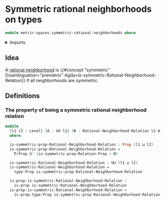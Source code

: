 # Symmetric rational neighborhoods on types

```agda
module metric-spaces.symmetric-rational-neighborhoods where
```

<details><summary>Imports</summary>

```agda
open import elementary-number-theory.positive-rational-numbers

open import foundation.binary-relations
open import foundation.function-types
open import foundation.propositions
open import foundation.universe-levels

open import metric-spaces.rational-neighborhoods
```

</details>

## Idea

A [rational neighborhood](metric-spaces.rational-neighborhoods.md) is
{{#concept "symmetric" Disambiguation="premetric" Agda=is-symmetric-Rational-Neighborhood-Relation}}
if all neighborhoods are symmetric.

## Definitions

### The property of being a symmetric rational neighborhood relation

```agda
module _
  {l1 l2 : Level} {A : UU l1} (B : Rational-Neighborhood-Relation l2 A)
  where

  is-symmetric-prop-Rational-Neighborhood-Relation : Prop (l1 ⊔ l2)
  is-symmetric-prop-Rational-Neighborhood-Relation =
    Π-Prop ℚ⁺ (is-symmetric-prop-Relation-Prop ∘ B)

  is-symmetric-Rational-Neighborhood-Relation : UU (l1 ⊔ l2)
  is-symmetric-Rational-Neighborhood-Relation =
    type-Prop is-symmetric-prop-Rational-Neighborhood-Relation

  is-prop-is-symmetric-Rational-Neighborhood-Relation :
    is-prop is-symmetric-Rational-Neighborhood-Relation
  is-prop-is-symmetric-Rational-Neighborhood-Relation =
    is-prop-type-Prop is-symmetric-prop-Rational-Neighborhood-Relation
```
